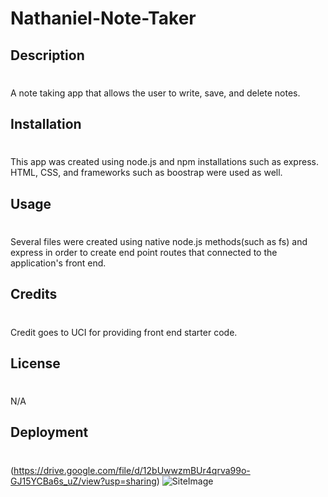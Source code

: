 # Nathaniel-Note-Taker
## Description
#
A note taking app that allows the user to write, save, and delete notes. 

## Installation 
#
This app was created using node.js and npm installations such as express. HTML, CSS, and frameworks such as boostrap were used as well. 

## Usage
#
Several files were created using native node.js methods(such as fs) and express in order to create end point routes that connected to the application's front end. 
## Credits
#
Credit goes to UCI for providing front end starter code. 

## License
#
N/A
## Deployment 
#
(https://drive.google.com/file/d/12bUwwzmBUr4qrva99o-GJ15YCBa6s_uZ/view?usp=sharing)
![SiteImage](images/Team-Profile-Pic.png)
